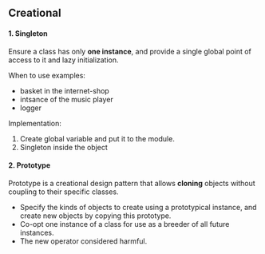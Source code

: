 ## Creational


####  1. Singleton

Ensure a class has only **one instance**, and provide a single global point of access to it 
and lazy initialization.

When to use examples:
  - basket in the internet-shop
  - intsance of the music player
  - logger

Implementation: 
  1. Create global variable and put it to the module.
  2. Singleton inside the object


####  2. Prototype

Prototype is a creational design pattern that allows **cloning** objects without coupling to their specific classes.

  - Specify the kinds of objects to create using a prototypical instance, 
    and create new objects by copying this prototype.
  - Co-opt one instance of a class for use as a breeder of all future instances.
  - The new operator considered harmful.

